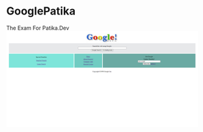 # GooglePatika
The Exam For Patika.Dev
![screenshot](https://github.com/coddernordic/GooglePatika/blob/main/images/screenshot.png)
